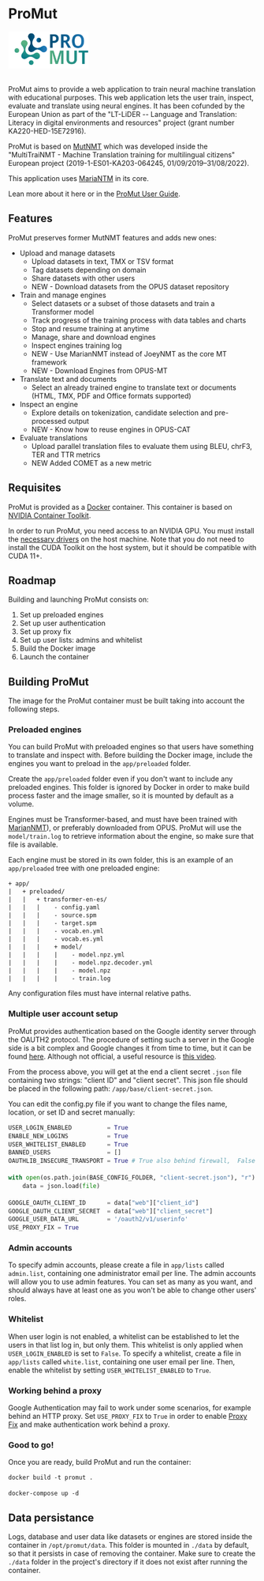 # ProMut

<img alt="ProMut Logo" src="app/static/img/logo.png" style="margin-bottom: 1rem;" height="75" />

ProMut aims to provide a web application to train neural machine translation with educational purposes. This web application lets the user train, inspect, evaluate and translate using neural engines. It has been cofunded by the European Union as part of the "LT-LiDER -- Language and Translation:
Literacy in digital environments and resources" project (grant number KA220-HED-15E72916).

ProMut is based on [MutNMT](https://github.com/Prompsit/mutnmt) which was developed inside the "MultiTraiNMT - Machine Translation training for multilingual citizens" European project (2019-1-ES01-KA203-064245, 01/09/2019–31/08/2022).

This application uses [MariaNTM](https://marian-nmt.github.io/) in its core.

Lean more about it here or in the [ProMut User Guide](https://github.com/Prompsit/promut/wiki/ProMut-User-Guide).


## Features

ProMut preserves former MutNMT features and adds new ones:

* Upload and manage datasets
    * Upload datasets in text, TMX or TSV format
    * Tag datasets depending on domain
    * Share datasets with other users
    * NEW - Download datasets from the OPUS dataset repository
* Train and manage engines
    * Select datasets or a subset of those datasets and train a Transformer model
    * Track progress of the training process with data tables and charts
    * Stop and resume training at anytime
    * Manage, share and download engines
    * Inspect engines training log
    * NEW - Use MarianNMT instead of JoeyNMT as the core MT framework
    * NEW - Download Engines from OPUS-MT
* Translate text and documents
    * Select an already trained engine to translate text or documents (HTML, TMX, PDF and Office formats supported)
* Inspect an engine
    * Explore details on tokenization, candidate selection and pre-processed output
    * NEW - Know how to reuse engines in OPUS-CAT
* Evaluate translations
    * Upload parallel translation files to evaluate them using BLEU, chrF3, TER and TTR metrics
    * NEW Added COMET as a new metric
 


## Requisites

ProMut is provided as a [Docker](https://www.docker.com/) container. This container is based on [NVIDIA Container Toolkit](https://github.com/NVIDIA/nvidia-docker).

In order to run ProMut, you need access to an NVIDIA GPU. You must install the [necessary drivers](https://github.com/NVIDIA/nvidia-docker/wiki/Frequently-Asked-Questions#how-do-i-install-the-nvidia-driver) on the host machine. Note that you do not need to install the CUDA Toolkit on the host system, but it should be compatible with CUDA 11+.

## Roadmap

Building and launching ProMut consists on:

1. Set up preloaded engines
2. Set up user authentication
3. Set up proxy fix
4. Set up user lists: admins and whitelist
5. Build the Docker image
6. Launch the container

## Building ProMut

The image for the ProMut container must be built taking into account the following steps.

### Preloaded engines

You can build ProMut with preloaded engines so that users have something to translate and inspect with. Before building the Docker image, include the engines you want to preload in the `app/preloaded` folder.

Create the `app/preloaded` folder even if you don't want to include any preloaded engines. This folder is ignored by Docker in order to make build process faster and the image smaller, so it is mounted by default as a volume.

Engines must be Transformer-based, and must have been trained with [MarianNMT](https://marian-nmt.github.io/)), or preferably downloaded from OPUS.
ProMut will use the `model/train.log` to retrieve information about the engine, so make sure that file is available.

Each engine must be stored in its own folder, this is an example of an `app/preloaded` tree with one preloaded engine:

```
+ app/
|   + preloaded/
|   |   + transformer-en-es/
|   |   |    - config.yaml
|   |   |    - source.spm
|   |   |    - target.spm
|   |   |    - vocab.en.yml
|   |   |    - vocab.es.yml
|   |   |    + model/
|   |   |    |    - model.npz.yml
|   |   |    |    - model.npz.decoder.yml
|   |   |    |    - model.npz
|   |   |    |    - train.log
```

Any configuration files must have internal relative paths.

### Multiple user account setup

ProMut provides authentication based on the Google identity server through the OAUTH2 protocol. The procedure of setting such a server in the Google side is a bit complex and Google changes it from time to time, but it can be found [here](https://developers.google.com/identity/protocols/OAuth2UserAgent). Although not official, a useful resource is [this video](https://www.youtube.com/watch?v=A_5zc3DYZfs).

From the process above, you will get at the end a client secret `.json` file containing two strings: "client ID" and "client secret". This json file should be placed in the following path: `/app/base/client-secret.json`.

You can edit the config.py file if you want to change the files name, location, or set ID and secret manually:

```python
USER_LOGIN_ENABLED          = True
ENABLE_NEW_LOGINS           = True
USER_WHITELIST_ENABLED      = True
BANNED_USERS                = []
OAUTHLIB_INSECURE_TRANSPORT = True # True also behind firewall,  False -> require HTTPS

with open(os.path.join(BASE_CONFIG_FOLDER, "client-secret.json"), "r") as file:
    data = json.load(file)

GOOGLE_OAUTH_CLIENT_ID      = data["web"]["client_id"]
GOOGLE_OAUTH_CLIENT_SECRET  = data["web"]["client_secret"]
GOOGLE_USER_DATA_URL        = '/oauth2/v1/userinfo'
USE_PROXY_FIX = True
```

### Admin accounts

To specify admin accounts, please create a file in `app/lists` called `admin.list`, containing one administrator email per line. The admin accounts will allow you to use admin features. You can set as many as you want, and should always have at least one as you won't be able to change other users' roles.

### Whitelist

When user login is not enabled, a whitelist can be established to let the users in that list log in, but only them. This whitelist is only applied when `USER_LOGIN_ENABLED` is set to `False`. To specify a whitelist, create a file in `app/lists` called `white.list`, containing one user email per line. Then, enable the whitelist by setting `USER_WHITELIST_ENABLED` to `True`.

### Working behind a proxy

Google Authentication may fail to work under some scenarios, for example behind an HTTP proxy. Set `USE_PROXY_FIX` to `True` in order to enable [Proxy Fix](https://werkzeug.palletsprojects.com/en/1.0.x/middleware/proxy_fix/) and make authentication work behind a proxy.

### Good to go!

Once you are ready, build ProMut and run the container:

```
docker build -t promut .

docker-compose up -d
```

## Data persistance

Logs, database and user data like datasets or engines are stored inside the container in `/opt/promut/data`. This folder is mounted in `./data` by default, so that it persists in case of removing the container. Make sure to create the `./data` folder in the project's directory if it does not exist after running the container.
